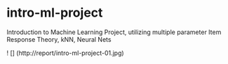 # intro-ml-project
Introduction to Machine Learning Project, utilizing multiple parameter Item Response Theory, kNN, Neural Nets

! [] (http://report/intro-ml-project-01.jpg)

